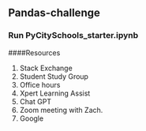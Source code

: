 ## Pandas-challenge

### Run PyCitySchools_starter.ipynb

####Resources
1. Stack Exchange
2. Student Study Group
3. Office hours
4. Xpert Learning Assist
5. Chat GPT
6. Zoom meeting with Zach.
7. Google


